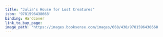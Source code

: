 ```yaml
---
title: "Julia's House for Lost Creatures"
isbn: '9781596438668'
binding: Hardcover
link_to_buy_page:
image_path: 'https://images.booksense.com/images/668/438/9781596438668.jpg'
---
```


